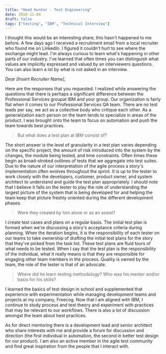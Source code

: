 ```yaml
---
title: "Head Hunter - Test Engineering"
date: 2010-11-04
draft: false
tags: ["testing", "IBM", "Technical Interview"]
---
```


I thought this would be an interesting share, this hasn't happened to
me before. A few days ago I received a recruitment email from a local
recruiter who found me on LinkedIn. I figured it couldn't hurt to see
where the exchange might lead. I'm always curious to learn what's
happening in other parts of our industry. I've learned that often times
you can distinguish what values are implicitly expressed and valued by
an interviewers questions. You can also learn a lot by what is not asked
in an interview.

_Dear [Insert Recruiter Name]_,

Here are the responses that you requested. I realized while answering
the questions that there is perhaps a significant difference between the 
Professional Services groupat IBM and your group. Our organization is
fairly flat when it comes to our Professional Services QA team. There
are no test leads per say, we act as a collective body who critique each
other. As a generalization each person on the team tends to specialize
in areas of the product. I was brought onto the team to focus on
automation and push the team towards best practices.

> But what does a test plan at IBM consist of?

The short answer is the level of granularity in a test plan 
varies depending on the specific project, the amount of risk
introduced into the system by the changes, the module being tested, and
time constraints. Often times these begin as broad-stroked outlines of
tests that we aggregate into test suites. Due to the nature of our
interpretation of the agile process a story's implementation often
evolves throughout the sprint. It is up to the tester to work closely
with the developers, customer, product owner, and system architect to
understand and guide the test plan appropriately. I should note that I
believe it falls on the tester to play the role of understanding the
largest picture of the system that is being developed for and helping
the team keep that picture freshly oriented during the different
development phases.

> Were they created by him alone or as an assist?

I create test cases and plans on a regular basis. The initial test plan
is formed when we're discussing a story's acceptance criteria during
planning. When the iteration begins, it is the responsibility of each
tester on our teams to take ownership of drafting the initial test plans
for the story that they've picked from the task list. These test plans
are fluid tours of what needs to be tested. When I say that the test
plan is the responsibility of the individual, what it really means is
that they are responsible for engaging other team members in the
process. Quality is owned by the team, the role of the tester is that of
an advocate.

> Where did he learn testing methodology? Who was his mentor and/or basis for his skills?

I learned the basics of test design in school and supplemented that
experience with experimentation while managing development teams and
projects at my company, Freecog. Now that I am aligned with IBM, I
continue to study process and test theory and experiment with practices
that may be relevant to our workflows. There is also a lot of discussion
amongst the team about best practices. 

As for direct mentoring there is a development lead and senior architect 
who share interests with me and provide a forum for discussion and direction 
(the first individual in automation, the second in better test design for 
our product). I am also an active member in the agile test community and 
find great inspiration from the people that I interact with.